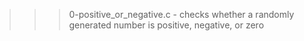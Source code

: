 >>> 0-positive_or_negative.c
	- checks whether a randomly generated number is positive, negative, or zero
